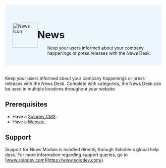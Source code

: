 #

<div style="display: flex; align-items: center; justify-content: space-between; padding: 2rem 1.5rem; margin-bottom: 2rem; background-color: #eef6ff;">
  <div  style="display: flex; align-items: center; justify-content: start;">
    <img src="https://www.solodev.com/file/4bac0fa9-ba4f-11ea-904e-0eb0590535cd/Solodev_Module_Icons_News-e04fd354.jpg" alt="News Icon" style="width: 80px;">
    <div>
      <h1 style="margin-left: 0; font-size: 2rem; margin-bottom: 0.25rem;">News</h1>
      <p style="padding-left: 2rem; margin-bottom: 0;">Keep your users informed about your company happenings or press releases with the News Desk.</p>
    </div>
  </div>
</div>

Keep your users informed about your company happenings or press releases with the News Desk. Complete with categories, the News Desk can be used in multiple locations throughout your website.

## Prerequisites

- Have a [Solodev CMS](/quickstart).
- Have a [Website](/workspace/websites/add-website/).

## Support

Support for News Module is handled directly through Solodev's global help desk. For more information regarding support queries, go to [www.solodev.com](https://www.solodev.com/).